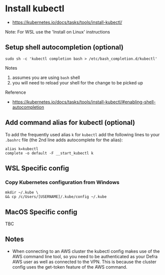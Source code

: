 # Install kubectl

* https://kubernetes.io/docs/tasks/tools/install-kubectl/

Note: For WSL use the 'Install on Linux' instructions

## Setup shell autocompletion (optional)

```
sudo sh -c 'kubectl completion bash > /etc/bash_completion.d/kubectl'
```

Notes

1. assumes you are using `bash` shell
1. you will need to reload your shell for the change to be picked up

Reference

* https://kubernetes.io/docs/tasks/tools/install-kubectl/#enabling-shell-autocompletion

## Add command alias for kubectl (optional)

To add the frequently used alias `k` for `kubectl` add the following lines to your `.bashrc` file (the 2nd line adds autocomplete for the alias):

```
alias k=kubectl
complete -o default -F __start_kubectl k
```

## WSL Specific config

### Copy Kubernetes configuration from Windows
```
mkdir ~/.kube \
&& cp /c/Users/[USERNAME]/.kube/config ~/.kube
```

## MacOS Specific config
TBC

## Notes

* When connecting to an AWS cluster the kubectl config makes use of the AWS command line tool, so you need to be authenticated as your Defra AWS user as well as connected to the VPN. This is because the cluster config uses the get-token feature of the AWS command.
